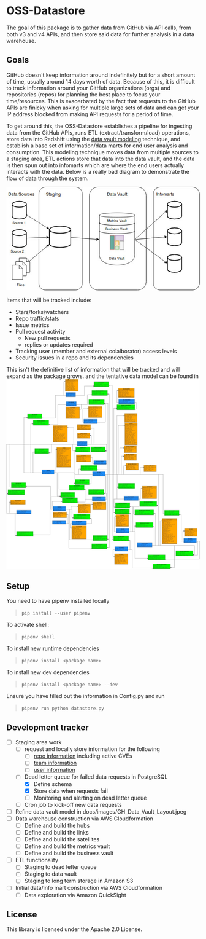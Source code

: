# OSS-Datastore
The goal of this package is to gather data from GitHub via API calls, from both v3 and v4 APIs, and then store said data for further analysis in a data warehouse.

## Goals
GitHub doesn't keep information around indefinitely but for a short amount of time, usually around 14 days worth of data. Because of this, it is difficult to track information around your GitHub organizations (orgs) and repositories (repos) for planning the best place to focus your time/resources. This is exacerbated by the fact that requests to the GitHub APIs are finicky when asking for multiple large sets of data and can get your IP address blocked from making API requests for a period of time.

To get around this, the OSS-Datastore establishes a pipeline for ingesting data from the GitHub APIs, runs ETL (extract/transform/load) operations, store data into Redshift using the [data vault modeling](https://en.wikipedia.org/wiki/Data_vault_modeling) technique, and establish a base set of information/data marts for end user analysis and consumption. This modeling technique moves data from multiple sources to a staging area, ETL actions store that data into the data vault, and the data is then spun out into infomarts which are where the end users actually interacts with the data. Below is a really bad diagram to demonstrate the flow of data through the system.

![overview](docs/images/GH_Data_Vault_Overview.jpg)

Items that will be tracked include:

* Stars/forks/watchers
* Repo traffic/stats
* Issue metrics
* Pull request activity
  * New pull requests
  * replies or updates required
* Tracking user (member and external colalborator) access levels
* Security issues in a repo and its dependencies

This isn't the definitive list of information that will be tracked and will expand as the package grows. and the tentative data model can be found in ![overview](docs/images/GH_Data_Vault_Layout.jpeg)

## Setup
You need to have pipenv installed locally

> `pip install --user pipenv`

To activate shell:

> `pipenv shell`

To install new runtime dependencies 

> `pipenv install <package name>`

To install new dev dependencies 

> `pipenv install <package name> --dev`

Ensure you have filled out the information in Config.py and run

> `pipenv run python datastore.py`

## Development tracker
* [ ] Staging area work
   * [ ] request and locally store information for the following
     * [ ] [repo information](https://developer.github.com/v4/object/repository/) including active CVEs
     * [ ] [team information](https://developer.github.com/v4/object/team/)
     * [ ] [user information](https://developer.github.com/v4/object/user/)
   * [ ] Dead letter queue for failed data requests in PostgreSQL
     * [X] Define schema
     * [X] Store data when requests fail
     * [ ] Monitoring and alerting on dead letter queue
   * [ ] Cron job to kick-off new data requests
* [ ] Refine data vault model in docs/images/GH_Data_Vault_Layout.jpeg
* [ ] Data warehouse construction via AWS Cloudformation
    * [ ] Define and build the hubs
    * [ ] Define and build the links
    * [ ] Define and build the satellites
    * [ ] Define and build the metrics vault
    * [ ] Define and build the business vault
* [ ] ETL functionality
  * [ ] Staging to dead letter queue
  * [ ] Staging to data vault
  * [ ] Staging to long term storage in Amazon S3
* [ ] Initial data/info mart construction via AWS Cloudformation
  * [ ] Data exploration via Amazon QuickSight

## License
This library is licensed under the Apache 2.0 License.
